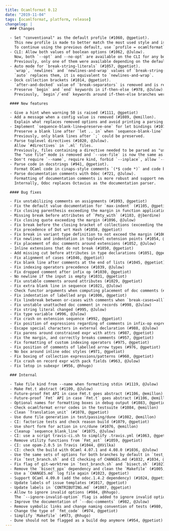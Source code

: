 ```yaml
---
title: Ocamlformat 0.12
date: "2019-11-04"
tags: [ocamlformat, platform, release]
changelog: |
  ### Changes

  - Set "conventional" as the default profile (#1060, @gpetiot).
    This new profile is made to better match the most used style and is encouraged.
    To continue using the previous default, use `profile = ocamlformat` in your `.ocamlformat`.
  - CLI: Allow both values of boolean options (#1062, @Julow).
    Now, both `--opt` and --no-opt` are available on the CLI for any boolean option "opt".
    Previously, only one of them were available depending on the default value.
  - Auto mode for `break-string-literals` (#1057, @gpetiot).
    `wrap`, `newlines` and `newlines-and-wrap` values of `break-string-literals` are removed.
    `auto` replaces them, it is equivalent to `newlines-and-wrap`.
  - Dock collection brackets (#1014, @gpetiot).
    `after-and-docked` value of `break-separators` is removed and is replaced by a new `dock-collection-brackets` option.
  - Preserve `begin` and `end` keywords in if-then-else (#978, @Julow).
    Previously, `begin`/`end` keywords around if-then-else branches were turned into parentheses.

  #### New features

  - Give a hint when warning 50 is raised (#1111, @gpetiot)
  - Add a message when a config value is removed (#1089, @emillon).
    Explain what replaces removed options and avoid printing a parsing error.
  - Implement `sequence-blank-line=preserve-one` for let bindings (#1077, @Julow).
    Preserve a blank line after `let .. in` when `sequence-blank-line` set to `preserve-one`.
    Previously, only blank lines after `;` could be preserved.
  - Parse toplevel directives (#1020, @Julow).
    Allow `#directives` in `.ml` files.
    Previously, files containing a directive needed to be parsed as "use file".
    The "use file" mode is removed and `--use-file` is now the same as `--impl`.
  - Don't require `--name`, require kind, forbid `--inplace`, allow `--check`, make `--enable-outside-detected-project` implicit when reading from stdin (#1018, @gpetiot)
  - Parse code in docstrings (#941, @gpetiot).
    Format OCaml code in cinaps-style comments `(*$ code *)` and code blocks in documentation comments `(** {[ code ]} *)`.
  - Parse documentation comments with Odoc (#721, @Julow).
    Formatting of documentation comments is more robust and support newer Odoc syntaxes.
    Internally, Odoc replaces Octavius as the documentation parser.

  #### Bug fixes

  - Fix unstabilizing comments on assignments (#1093, @gpetiot)
  - Fix the default value documentation for `max-indent` (#1105, @gpetiot)
  - Fix closing parenthesis exceeding the margin in function application (#1098, @Julow)
  - Missing break before attributes of `Pmty_with` (#1103, @jberdine)
  - Fix closing quote exceeding the margin (#1096, @Julow)
  - Fix break before the closing bracket of collections (exceeding the margin) (#1073, @gpetiot)
  - Fix precedence of Dot wrt Hash (#1058, @gpetiot)
  - Fix break in variant type definition to not exceed the margin (#1064, @gpetiot)
  - Fix newlines and indentation in toplevel extension points (#1054, @gpetiot)
  - Fix placement of doc comments around extensions (#1052, @Julow)
  - Inline extensions that do not break (#1050, @gpetiot)
  - Add missing cut before attributes in type declarations (#1051, @gpetiot)
  - Fix alignment of cases (#1046, @gpetiot)
  - Fix blank line after comments at the end of lists (#1045, @gpetiot)
  - Fix indexing operators precedence (#1039, @Julow)
  - Fix dropped comment after infix op (#1030, @gpetiot)
  - No newline if the input is empty (#1031, @gpetiot)
  - Fix unstable comments around attributes (#1029, @gpetiot)
  - Fix extra blank line in sequence (#1021, @Julow)
  - Check functor arguments when computing placement of doc comments (#1013, @Julow)
  - Fix indentation of labelled args (#1006, @gpetiot)
  - Fix linebreak between or-cases with comments when `break-cases=all` (#1002, @gpetiot)
  - Fix unstable unattached doc comment in records (#998, @Julow)
  - Fix string literal changed (#995, @Julow)
  - Fix type variable (#996, @Julow)
  - Fix crash on extension sequence (#992, @gpetiot)
  - Fix position of expressions regarding of comments in infix-op expressions (#986, @gpetiot)
  - Escape special characters in external declaration (#988, @Julow)
  - Fix parens around constrained expr with attrs (#987, @gpetiot)
  - Fix the margin, and correctly breaks comments (#957, @gpetiot)
  - Fix formatting of custom indexing operators (#975, @gpetiot)
  - Fix position of comments of labelled arrow types (#976, @gpetiot)
  - No box around inline odoc styles (#971, @gpetiot)
  - Fix boxing of collection expressions/patterns (#960, @gpetiot)
  - Fix crash on record expr with pack fields (#963, @Julow)
  - Fix letop in subexpr (#956, @hhugo)

  ### Internal

  - Take file kind from --name when formatting stdin (#1119, @Julow)
  - Make Fmt.t abstract (#1109, @Julow)
  - Future-proof Fmt API in case Fmt.t goes abstract (#1106, @emillon)
  - Future-proof `Fmt` API in case `Fmt.t` goes abstract (#1106, @emillon)
  - Optional names for formatting boxes in debug output (#1083, @gpetiot)
  - Check ocamlformat error codes in the testsuite (#1084, @emillon)
  - Clean `Translation_unit` (#1078, @gpetiot)
  - Use dune file generation in test/passing/dune (#1082, @emillon)
  - CI: factorize tests and check reason build (#1079, @gpetiot)
  - Use short form for action in src/dune (#1076, @emillon)
  - Cleanup `sequence_blank_line` (#1075, @Julow)
  - CI: use a script travis-ci.sh to simplify .travis.yml (#1063, @gpetiot)
  - Remove utility functions from `Fmt_ast` (#1059, @gpetiot)
  - CI: use opam-2.0.5 in Travis (#1044, @XVilka)
  - CI: check the build with OCaml 4.07.1 and 4.08.0 (#1036, @Julow)
  - Use the same sets of options for both branches by default in `test_branch.sh` (#1033, @gpetiot)
  - Fix `test_branch.sh` and CI checking of CHANGES.md (#1032, #1034, @Julow)
  - Fix flag of git-worktree in `test_branch.sh` and `bisect.sh` (#1027, @gpetiot)
  - Remove the `bisect_ppx` dependency and clean the `Makefile` (#1005, @Julow)
  - Use a `CHANGES.md` log file again (#1023, @gpetiot)
  - Support OCaml 4.09.0 (add the odoc.1.4.2 dependency) (#1024, @gpetiot)
  - Update labels of issue templates (#1017, @gpetiot)
  - Update labels in `CONTRIBUTING.md` (#1007, @gpetiot)
  - Allow to ignore invalid options (#984, @hhugo).
    The `--ignore-invalid-option` flag is added to ignore invalid options in `.ocamlformat` files.
  - Improve the documentation of `--doc-comments` (#982, @Julow)
  - Remove symbolic links and change naming convention of tests (#980, @gpetiot)
  - Change the type of `fmt_code` (#974, @gpetiot)
  - Simplify `Makefile` (#973, @hhugo)
  - Dune should not be flagged as a build dep anymore (#954, @gpetiot)
---
```


